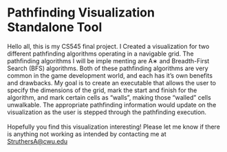 # Pathfinding Visualization Standalone Tool
Hello all, this is my CS545 final project. I Created a visualization for two different pathfinding algorithms operating in a navigable grid. The pathfinding algorithms I will be imple menting are A∗ and Breadth-First Search (BFS) algorithms. Both of these pathfinding algorithms are very common in the game development world, and each has it’s own benefits and drawbacks. My goal is to create an executable that allows the user to specify the dimensions of the grid, mark the start and finish for the algorithm, and mark certain cells as “walls”, making those “walled” cells unwalkable. The appropriate pathfinding information would update on the visualization as the user is stepped through the pathfinding execution.
<br><br>
Hopefully you find this visualization interesting! Please let me know if there is anything not working as intended by contacting me at StruthersA@cwu.edu
